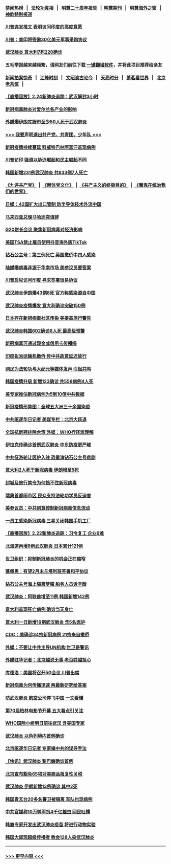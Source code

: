 #### [禁闻热榜](热点新闻.md?=0)  &nbsp;&nbsp;|&nbsp;&nbsp; [法轮功真相](https://github.com/gfw-breaker/truth/blob/master/README.md?=0) &nbsp;&nbsp;|&nbsp;&nbsp; [明慧二十周年报告](https://github.com/gfw-breaker/mh-reports/blob/master/README.md?=0) &nbsp;&nbsp;|&nbsp;&nbsp;[明慧期刊](https://github.com/gfw-breaker/mh-qikan) &nbsp;&nbsp;|&nbsp;&nbsp; [明慧海外之窗](https://github.com/gfw-breaker/mh-news/blob/master/README.md?=0) &nbsp;&nbsp;|&nbsp;&nbsp; [神韵特别报道](https://github.com/gfw-breaker/mh-news/blob/master/shenyun.md?=0)
#### [川普连发推文 表明访问印度的高度意愿](../pages/nsc418/n11891927.md?t=02250102) 
#### [川普：美印将签逾30亿美元军事采购协议](../pages/nsc418/n11892494.md?t=02250102) 
#### [武汉肺炎 意大利7死220确诊](../pages/nsc418/n11892166.md?t=02250102) 
#### 五毛举报越来越频繁，请网友们前往下载 [一键翻墙软件](https://github.com/gfw-breaker/ssr-accounts)，并将此项目推荐给亲友
#### [新闻拍案惊奇](https://github.com/gfw-breaker/banned-news/blob/master/pages/link4.md) &nbsp;&nbsp;|&nbsp;&nbsp; [江峰时刻](https://github.com/gfw-breaker/banned-news/blob/master/pages/link4.md) &nbsp;&nbsp;|&nbsp;&nbsp; [文昭谈古论今](https://github.com/gfw-breaker/banned-news/blob/master/pages/link4.md) &nbsp;&nbsp;|&nbsp;&nbsp; [天亮时分](https://github.com/gfw-breaker/banned-news/blob/master/pages/link4.md) &nbsp;&nbsp;|&nbsp;&nbsp; [萧茗看世界](https://github.com/gfw-breaker/banned-news/blob/master/pages/link4.md) &nbsp;&nbsp;|&nbsp;&nbsp; [北京老茶馆](https://github.com/gfw-breaker/banned-news/blob/master/pages/link4.md) &nbsp;&nbsp;|&nbsp;&nbsp; 
#### [【直播回放】2.24新肺炎追踪：武汉解封3小时](../pages/nsc418/n11892242.md?t=02250102) 
#### [新冠病毒肺炎对爱尔兰各产业的影响](../pages/nsc418/n11892328.md?t=02250102) 
#### [外媒爆伊朗库姆市至少50人死于武汉肺炎](../pages/nsc418/n11891996.md?t=02250102) 
#### [>>> 我要声明退出共产党、共青团、少年队 <<<](https://github.com/begood0513/goodnews/blob/master/quit/letter.md) 
#### [新冠疫情持续蔓延 科威特巴林阿富汗首现病例](../pages/nsc418/n11892052.md?t=02250102) 
#### [川普访印 强调以胁迫崛起和民主崛起不同](../pages/nsc418/n11891855.md?t=02250102) 
#### [韩国新增231例武汉肺炎 共833例7人死亡](../pages/nsc418/n11891919.md?t=02250102) 
#### [《九评共产党》](https://github.com/begood0513/9ping.md/blob/master/README.md) &nbsp;|&nbsp; [《解体党文化》](../../../../jtdwh.md/blob/master/README.md)  &nbsp;|&nbsp; [《共产主义的终极目的》](../../../../gczydzjmd.md/blob/master/README.md) &nbsp;|&nbsp; [《魔鬼在统治我们的世界》](../../../../mgztzwmdsj.md/blob/master/README.md) 
#### [日媒：42国扩大出口管制 防半导体技术外流中国](../pages/nsc418/n11891730.md?t=02250102) 
#### [马来西亚总理马哈迪突请辞](../pages/nsc418/n11891521.md?t=02250102) 
#### [G20财长会议 聚焦新冠病毒对经济影响](../pages/nsc418/n11890400.md?t=02250102) 
#### [美国TSA禁止雇员使用抖音海外版TikTok](../pages/nsc418/n11890500.md?t=02250102) 
#### [钻石公主号：第三例死亡 英国撤侨中四人感染](../pages/nsc418/n11890293.md?t=02250102) 
#### [陆媒曝病毒非源于华南市场 美参议员要答案](../pages/nsc418/n11890306.md?t=02250102) 
#### [川普启程访问印度 寻求签署贸易协议](../pages/nsc418/n11890275.md?t=02250102) 
#### [武汉肺炎伊朗爆43例8死 官方称感染源自中国](../pages/nsc418/n11890128.md?t=02250102) 
#### [武汉肺炎疫情爆发 意大利确诊突破150例](../pages/nsc418/n11889926.md?t=02250102) 
#### [日本存在新冠病毒社区传染 美提高旅行警告](../pages/nsc418/n11889917.md?t=02250102) 
#### [武汉肺炎韩国602确诊6人死 最高级预警](../pages/nsc418/n11889715.md?t=02250102) 
#### [新冠病毒可通过现金或信用卡传播吗](../pages/nsc418/n11886629.md?t=02250102) 
#### [印度拟派运输机撤侨 传中共故意延迟放行](../pages/nsc418/n11889362.md?t=02250102) 
#### [网民为法轮功与大纪元等媒体发声 引起共鸣](../pages/nsc418/n11889143.md?t=02250102) 
#### [韩国疫情升级 新增123确诊 共556病例4人死](../pages/nsc418/n11888882.md?t=02250102) 
#### [美专家推估新冠病例为5到10倍中共数据](../pages/nsc418/n11884404.md?t=02250102) 
#### [新冠疫情形势图：全球五大洲三十余国染疫](../pages/nsc418/n11888454.md?t=02250102) 
#### [中共驱逐华日记者 美媒专栏：北京大跃退](../pages/nsc418/n11888453.md?t=02250102) 
#### [全球抗新冠排除台湾 外媒：WHO行径难理解](../pages/nsc418/n11888248.md?t=02250102) 
#### [伊拉克传确诊首例武汉肺炎 中东防疫更严峻](../pages/nsc418/n11888333.md?t=02250102) 
#### [中共征游轮让医护入驻 恐重演钻石公主号悲剧](../pages/nsc418/n11888077.md?t=02250102) 
#### [意大利2人死于新冠病毒 伊朗增至5死](../pages/nsc418/n11888083.md?t=02250102) 
#### [封城及旅行禁令为何挡不住新冠病毒](../pages/nsc418/n11888067.md?t=02250102) 
#### [瑞典首都闹市区 民众支持法轮功学员反迫害](../pages/nsc418/n11886192.md?t=02250102) 
#### [美参议员：中共刻意控制新冠病毒信息流动](../pages/nsc418/n11887949.md?t=02250102) 
#### [一员工感染新冠病毒 三星关闭韩国手机工厂](../pages/nsc418/n11887983.md?t=02250102) 
#### [【直播回放】2.22新肺炎追踪：习令复工 企业6难](../pages/nsc418/n11887888.md?t=02250102) 
#### [北海道再增8例武汉肺炎 日本累计121例](../pages/nsc418/n11887417.md?t=02250102) 
#### [世卫组织：抑制新冠肺炎的机会正在缩窄](../pages/nsc418/n11886977.md?t=02250102) 
#### [蓬佩奥：有望2月末与塔利班签署和平协议](../pages/nsc418/n11887248.md?t=02250102) 
#### [钻石公主号海上隔离梦魇 船务人员诉辛酸](../pages/nsc418/n11887145.md?t=02250102) 
#### [武汉肺炎：阿联酋增至11例 韩国新增142例](../pages/nsc418/n11887047.md?t=02250102) 
#### [意大利首现死亡病例 确诊当天身亡](../pages/nsc418/n11886856.md?t=02250102) 
#### [意大利一日新增16例武汉肺炎 含5名医护](../pages/nsc418/n11886558.md?t=02250102) 
#### [CDC：美确诊34宗新冠病例 21宗来自撤侨](../pages/nsc418/n11886795.md?t=02250102) 
#### [外媒：不要让中共主导UN机构 世卫是警讯](../pages/nsc418/n11886401.md?t=02250102) 
#### [外媒驻华记者：北京越说无事 老百姓越担心](../pages/nsc418/n11886604.md?t=02250102) 
#### [库德洛：美国将召开5G会议 川普出席](../pages/nsc418/n11886529.md?t=02250102) 
#### [新冠病毒为何传播迅速 两最新研究给答案](../pages/nsc418/n11886505.md?t=02250102) 
#### [防武汉肺炎 航空公司停飞中国 一文看懂](../pages/nsc418/n11866800.md?t=02250102) 
#### [第70届柏林电影节开幕 五大看点引关注](../pages/nsc418/n11886384.md?t=02250102) 
#### [WHO国际小组明日前往武汉 含美国专家](../pages/nsc418/n11886380.md?t=02250102) 
#### [武汉肺炎 以色列境内首例确诊](../pages/nsc418/n11886244.md?t=02250102) 
#### [北京驱逐华日记者 专家揭中共的误导手法](../pages/nsc418/n11886124.md?t=02250102) 
#### [【快讯】武汉肺炎 黎巴嫩确诊首例](../pages/nsc418/n11886151.md?t=02250102) 
#### [北京宣布豁免65项对美商品报复性关税](../pages/nsc418/n11885960.md?t=02250102) 
#### [武汉肺炎 伊朗新增13例确诊 其中2死](../pages/nsc418/n11885880.md?t=02250102) 
#### [韩国青瓦台20多名警卫被隔离 军队也现病例](../pages/nsc418/n11885612.md?t=02250102) 
#### [中共官媒称10万鸭军抗4千亿蝗虫 网民吐槽](../pages/nsc418/n11885738.md?t=02250102) 
#### [韩裔专家开发出武汉肺炎疫苗 将进行动物实验](../pages/nsc418/n11885726.md?t=02250102) 
#### [韩国大邱现超级传播者 教会128人染武汉肺炎](../pages/nsc418/n11885479.md?t=02250102) 

----
#### [ >>> 更早内容 <<< ](../indexes/nsc418-earlier.md)
